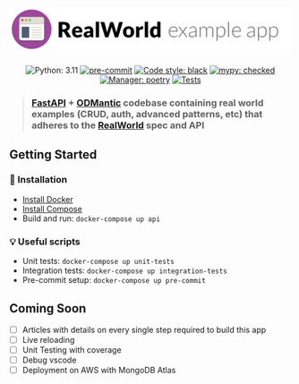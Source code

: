# ![RealWorld FastAPI + ODMantic App](logo.png)

<div align="center">

<!---
[![CircleCI](https://circleci.com/gh/......)](https://circleci.com/gh/...)
[![codecov](https://codecov.io/gh/.../........)](https://codecov.io/gh/.....)
[![Maintainability](https://api.codeclimate.com/v1/badges/......)](https://codeclimate.com/repos/....)
-->

![Python: 3.11](https://img.shields.io/badge/python-3.11-informational.svg)
[![pre-commit](https://img.shields.io/badge/pre--commit-enabled-brightgreen?logo=pre-commit&logoColor=white)](https://github.com/pre-commit/pre-commit)
[![Code style: black](https://img.shields.io/badge/code%20style-black-000000.svg)](https://github.com/python/black)
[![mypy: checked](https://img.shields.io/badge/mypy-checked-informational.svg)](http://mypy-lang.org/)
[![Manager: poetry](https://img.shields.io/badge/manager-poetry-blueviolet.svg)](https://poetry.eustace.io/)
[![Tests](https://github.com/AndreGuerra123/fastapi-odmantic-realworld-example/actions/workflows/tests.yml/badge.svg)](https://github.com/AndreGuerra123/fastapi-odmantic-realworld-example/actions/workflows/tests.yml)

</div>

> ### [FastAPI](https://github.com/tiangolo/fastapi) + [ODMantic](https://github.com/art049/odmantic) codebase containing real world examples (CRUD, auth, advanced patterns, etc) that adheres to the [RealWorld](https://github.com/gothinkster/realworld) spec and API

## Getting Started

### :hammer: Installation

- [Install Docker](https://docs.docker.com/engine/install/)
- [Install Compose](https://docs.docker.com/compose/install/)
- Build and run: `docker-compose up api`

### :bulb: Useful scripts

- Unit tests: `docker-compose up unit-tests`
- Integration tests: `docker-compose up integration-tests`
- Pre-commit setup: `docker-compose up pre-commit`

## Coming Soon

- [ ] Articles with details on every single step required to build this app
- [ ] Live reloading
- [ ] Unit Testing with coverage
- [ ] Debug vscode
- [ ] Deployment on AWS with MongoDB Atlas
